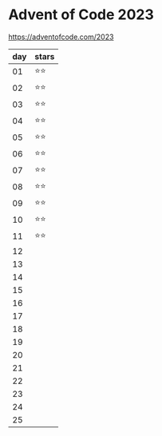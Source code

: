 # Advent of Code 2023

https://adventofcode.com/2023

|  day  | stars |
| ----- | ----- |
|   01  |  ⭐⭐ |
|   02  |  ⭐⭐ |
|   03  |  ⭐⭐ |
|   04  |  ⭐⭐ |
|   05  |  ⭐⭐ |
|   06  |  ⭐⭐ |
|   07  |  ⭐⭐ |
|   08  |  ⭐⭐ |
|   09  |  ⭐⭐ |
|   10  |  ⭐⭐ |
|   11  |  ⭐⭐ |
|   12  |       |
|   13  |       |
|   14  |       |
|   15  |       |
|   16  |       |
|   17  |       |
|   18  |       |
|   19  |       |
|   20  |       |
|   21  |       |
|   22  |       |
|   23  |       |
|   24  |       |
|   25  |       |
